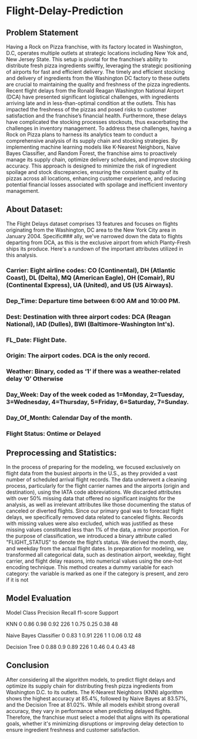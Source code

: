# Flight-Delay-Prediction

## Problem Statement

Having a Rock on Pizza franchise, with its factory located in Washington, D.C, operates multiple outlets at strategic locations including New Yok and, New Jersey State. This setup is pivotal for the franchise’s ability to distribute fresh pizza ingredients swiftly, leveraging the strategic positioning of airports for fast and efficient delivery. The timely and efficient stocking and delivery of ingredients from the Washington DC factory to these outlets are crucial to maintaining the quality and freshness of the pizza ingredients.
Recent flight delays from the Ronald Reagan Washington National Airport (DCA) have presented significant logistical challenges, with ingredients arriving late and in less-than-optimal condition at the outlets. This has impacted the freshness of the pizzas and posed risks to customer satisfaction and the franchise’s financial health. Furthermore, these delays have complicated the stocking processes stockouts, thus exacerbating the challenges in inventory management.
To address these challenges, having a Rock on Pizza plans to harness its analytics team to conduct a comprehensive analysis of its supply chain and stocking strategies. By implementing machine learning models like K-Nearest Neighbors, Naive Bayes Classifier, and Random Forest, the franchise aims to proactively manage its supply chain, optimize delivery schedules, and improve stocking accuracy. This approach is designed to minimize the risk of ingredient spoilage and stock discrepancies, ensuring the consistent quality of its pizzas across all locations, enhancing customer experience, and reducing potential financial losses associated with spoilage and inefficient inventory management.

## About Dataset:

The Flight Delays dataset comprises 13 features and focuses on flights originating from the Washington, DC area to the New York City area in January 2004. Specific### ally, we've narrowed down the data to flights departing from DCA, as this is the exclusive airport from which Planty-Fresh ships its produce. Here's a rundown of the important attributes utilized in this analysis. 

### Carrier: Eight airline codes: CO (Continental), DH (Atlantic Coast), DL (Delta), MQ (American Eagle), OH (Comair), RU (Continental Express), UA (United), and US (US Airways).
### Dep_Time: Departure time between 6:00 AM and 10:00 PM.
### Dest: Destination with three airport codes: DCA (Reagan National), IAD (Dulles), BWI (Baltimore-Washington Int's).
### FL_Date: Flight Date.
### Origin: The airport codes. DCA is the only record.
### Weather: Binary, coded as ‘1’ if there was a weather-related delay ‘0’ Otherwise
### Day_Week: Day of the week coded as 1=Monday, 2=Tuesday, 3=Wednesday, 4=Thursday, 5=Friday, 6=Saturday, 7=Sunday.
### Day_Of_Month: Calendar Day of the month.
### Flight Status: Ontime or Delayed

## Preprocessing and Statistics:

In the process of preparing for the modeling, we focused exclusively on flight data from the busiest airports in the U.S., as they provided a vast number of scheduled arrival flight records. The data underwent a cleaning process, particularly for the flight carrier names and the airports (origin and destination), using the IATA code abbreviations. We discarded attributes with over 50% missing data that offered no significant insights for the analysis, as well as irrelevant attributes like those documenting the status of canceled or diverted flights. Since our primary goal was to forecast flight delays, we specifically removed data related to canceled flights. Records with missing values were also excluded, which was justified as these missing values constituted less than 1% of the data, a minor proportion.
For the purpose of classification, we introduced a binary attribute called "FLIGHT_STATUS" to denote the flight’s status. We derived the month, day, and weekday from the actual flight dates. In preparation for modeling, we transformed all categorical data, such as destination airport, weekday, flight carrier, and flight delay reasons, into numerical values using the one-hot encoding technique. This method creates a dummy variable for each category: the variable is marked as one if the category is present, and zero if it is not

## Model Evaluation

Model	                Class	  Precision	  Recall	  f1-score	  Support

KNN	                    0	    0.86	      0.98	    0.92	      226
	                      1	    0.75	      0.25	    0.38	      48
                       
Naive Bayes Classifier	0	    0.83	      1	        0.91	      226
	                      1	    1	          0.06	    0.12	      48
                       
Decision Tree	          0	    0.88	      0.9	      0.89	      226
	                      1	    0.46	      0.4	      0.43	      48

## Conclusion

After considering all the algorithm models, to predict flight delays and optimize its supply chain for distributing fresh pizza ingredients from Washington D.C. to its outlets. The K-Nearest Neighbors (KNN) algorithm shows the highest accuracy at 85.4%, followed by Naive Bayes at 83.57%, and the Decision Tree at 81.02%. While all models exhibit strong overall accuracy, they vary in performance when predicting delayed flights. Therefore, the franchise must select a model that aligns with its operational goals, whether it's minimizing disruptions or improving delay detection to ensure ingredient freshness and customer satisfaction.
